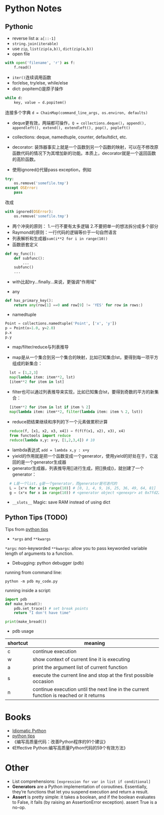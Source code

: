 # Python Notes
## Pythonic

- reverse list a: `a[::-1]`
- `string.join(iterable)`
- use `zip`, `list(zip(a,b))`, `dict(zip(a,b))`
- open file
```python
with open('filename', 'r') as f:
    f.read()
```
- `iter()`连续调用函数
- for/else, try/else, while/else
- dict: 
popitem()是原子操作
```python
while d:
    key, value = d.popitem()
```
连接多个字典
`d = ChainMap(command_line_args, os.environ, defaults)`

- deque更有效，两端都可操作，`Q = collections.deque()`，`append(), appendleft(),
    extend(), extendleft(), pop(), popleft()`
- collections: deque, namedtuple, counter, defaultdict, etc.

- decorator: 装饰器事实上就是一个函数到另一个函数的映射，可以在不修改原函数代码的情况下为其增加新的功能。本质上，decorator就是一个返回函数的高阶函数。

- 使用ignored()代替pass exception，例如
```python
try:
    os.remove('somefile.tmp')
except OSError:
    pass
```
改成
```python
with ignored(OSError):
    os.remove('somefile.tmp')
```

- 两个冲突的原则：
  1.一行不要有太多逻辑
  2.不要把单一的想法拆分成多个部分
- Raymond的原则：一行代码的逻辑等价于一句自然语言
- 列表解析和生成器`sum(i**2 for i in range(10))`
- 函数嵌套定义
```python
def my_func():
    def subfunc():
        ...
    subfunc()
    ...
```
- with比起try...finally...来说，更强调"作用域"

- any
```py
def has_primary_key():
    return any(row[1] ==0 and row[9] != 'YES' for row in rows:)
```
- namedtuple
```python
Point = collections.namedtuple('Point', ['x', 'y'])
p = Point(x=1.0, y=2.0)
p.x
p.y
```
- map/filter/reduce与列表推导

- map是从一个集合到另一个集合的映射，比如已知集合lst，要得到每一项平方组成的新集合：
```python
  lst = [1,2,3]
  map(lambda item: item**2, lst)
  [item**2 for item in lst]
```
- filter也可以通过列表推导来实现，比如已知集合lst，要得到奇数的平方的新集合：
```python
  [item**2 for item in lst if item % 2]
  map(lambda item: item**2, filter(lambda item: item % 2, lst))
```
- reduce把结果继续和序列的下一个元素做累积计算
```python
  reduce(f, [x1, x2, x3, x4]) = f(f(f(x1, x2), x3), x4)
  from functools import reduce
  reduce(lambda x,y: x+y, [1,2,3,4]) # 10
```
- lambda表达式 `add = lambda x,y : x+y`
- yield的作用就是把一个函数变成一个generator，使用yield的好处在于，它返回的是一个generator生成器
- generator生成器，列表推导用[]进行生成，把[]换成()，就创建了一个generator：
```python
  # L是一个list，g是一个generator，而generator是可迭代的
  L = [x*x for x in range(10)] # [0, 1, 4, 9, 16, 25, 36, 49, 64, 81]
  g = (x*x for x in range(10)) # <generator object <genexpr> at 0x7fd2264607d8>
```
- `__slots__` Magic: save RAM instead of using dict

## Python Tips (TODO)
Tips from [python tips](http://book.pythontips.com/en/latest/index.html)

- `*args` and `**kwargs`

`*args`: non-keyworded
`**kwargs`: allow you to pass keyworded variable length of arguments to a
function.

- Debugging: python debugger (pdb)

running from command line:

`python -m pdb my_code.py`

running inside a script:
```python
import pdb
def make_bread():
    pdb.set_trace() # set break points
    return "I don't have time"

print(make_bread())
```

- pdb usage

|shortcut|meaning|
|---|---|
|c|continue execution|
|w|show context of current line it is executing|
|a|print the argument list of current function|
|s|execute the current line and stop at the first possible occasion|
|n|continue execution until the next line in the current function is reached or it returns|

# Books

- [Idiomatic Python](https://intermediate-and-advanced-software-carpentry.readthedocs.io/en/latest/idiomatic-python.html)
- [python tips](http://book.pythontips.com/en/latest/index.html)
- 《编写高质量代码：改善Python程序的91个建议》
- 《Effective Python:编写高质量Python代码的59个有效方法》

# Other

- List comprehensions: `[expression for var in list if conditional]`
- **Generators** are a Python implementation of coroutines. Essentially, they’re functions that let you suspend execution and return a result.
- **Assert** is pretty simple: it takes a boolean, and if the boolean evaluates to False, it fails (by raising an AssertionError exception). assert True is a no-op.
